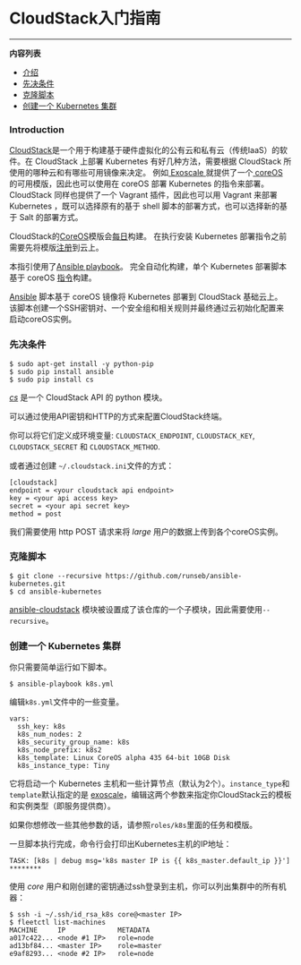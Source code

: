 # CloudStack入门指南
------------------------------------------------------------

**内容列表**

- [介绍](#introduction)
- [先决条件](#prerequisites)
- [克隆脚本](#clone-the-playbook)
- [创建一个 Kubernetes 集群](#create-a-kubernetes-cluster)

### Introduction

[CloudStack](http://cloudstack.apache.org)是一个用于构建基于硬件虚拟化的公有云和私有云（传统IaaS）的软件。在 CloudStack 上部署 Kubernetes 有好几种方法，需要根据 CloudStack 所使用的哪种云和有哪些可用镜像来决定。 例如[ Exoscale ](http://exoscale.ch)就提供了一个[ coreOS ](http://coreos.com)的可用模版，因此也可以使用在 coreOS 部署 Kubernetes 的指令来部署。 CloudStack 同样也提供了一个 Vagrant 插件，因此也可以用 Vagrant 来部署 Kubernetes ，既可以选择原有的基于 shell 脚本的部署方式，也可以选择新的基于 Salt 的部署方式。

CloudStack的[CoreOS](http://coreos.com)模版会[每日](http://stable.release.core-os.net/amd64-usr/current/)构建。 在执行安装 Kubernetes 部署指令之前需要先将模版[注册](http://docs.cloudstack.apache.org/projects/cloudstack-administration/en/latest/templates.html)到云上。

本指引使用了[Ansible playbook](https://github.com/runseb/ansible-kubernetes)。
完全自动化构建，单个 Kubernetes 部署脚本基于 coreOS [指令](coreos/coreos_multinode_cluster.md)构建。


 [Ansible](http://ansibleworks.com) 脚本基于 coreOS 镜像将 Kubernetes 部署到 CloudStack 基础云上。 该脚本创建一个SSH密钥对、一个安全组和相关规则并最终通过云初始化配置来启动coreOS实例。

### 先决条件

    $ sudo apt-get install -y python-pip
    $ sudo pip install ansible
    $ sudo pip install cs

[_cs_](https://github.com/exoscale/cs) 是一个 CloudStack API 的 python 模块。

可以通过使用API密钥和HTTP的方式来配置CloudStack终端。

你可以将它们定义成环境变量: `CLOUDSTACK_ENDPOINT`, `CLOUDSTACK_KEY`, `CLOUDSTACK_SECRET` 和 `CLOUDSTACK_METHOD`.

或者通过创建 `~/.cloudstack.ini`文件的方式：

    [cloudstack]
    endpoint = <your cloudstack api endpoint>
    key = <your api access key>
    secret = <your api secret key>
    method = post

我们需要使用 http POST 请求来将 _large_ 用户的数据上传到各个coreOS实例。

### 克隆脚本

    $ git clone --recursive https://github.com/runseb/ansible-kubernetes.git
    $ cd ansible-kubernetes

[ansible-cloudstack](https://github.com/resmo/ansible-cloudstack) 模块被设置成了该仓库的一个子模块，因此需要使用`--recursive`。
### 创建一个 Kubernetes 集群

你只需要简单运行如下脚本。

    $ ansible-playbook k8s.yml

编辑`k8s.yml`文件中的一些变量。

    vars:
      ssh_key: k8s
      k8s_num_nodes: 2
      k8s_security_group_name: k8s
      k8s_node_prefix: k8s2
      k8s_template: Linux CoreOS alpha 435 64-bit 10GB Disk
      k8s_instance_type: Tiny

它将启动一个 Kubernetes 主机和一些计算节点（默认为2个）。`instance_type`和`template`默认指定的是 [exoscale](http://exoscale.ch)，编辑这两个参数来指定你CloudStack云的模板和实例类型（即服务提供商）。

如果你想修改一些其他参数的话，请参照`roles/k8s`里面的任务和模版。

一旦脚本执行完成，命令行会打印出Kubernetes主机的IP地址：

    TASK: [k8s | debug msg='k8s master IP is {{ k8s_master.default_ip }}'] ********

使用 _core_ 用户和刚创建的密钥通过ssh登录到主机，你可以列出集群中的所有机器：

    $ ssh -i ~/.ssh/id_rsa_k8s core@<master IP>
    $ fleetctl list-machines
    MACHINE		IP		       METADATA
    a017c422...	<node #1 IP>   role=node
    ad13bf84...	<master IP>	   role=master
    e9af8293...	<node #2 IP>   role=node

